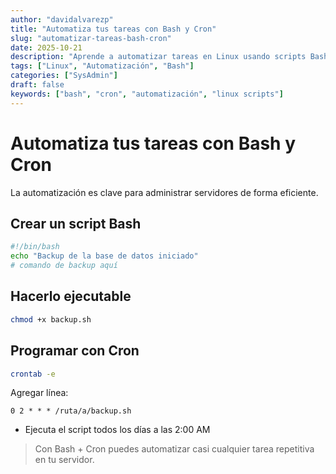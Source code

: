 ```yaml
---
author: "davidalvarezp"
title: "Automatiza tus tareas con Bash y Cron"
slug: "automatizar-tareas-bash-cron"
date: 2025-10-21
description: "Aprende a automatizar tareas en Linux usando scripts Bash y cron, optimizando la gestión de servidores y procesos repetitivos."
tags: ["Linux", "Automatización", "Bash"]
categories: ["SysAdmin"]
draft: false
keywords: ["bash", "cron", "automatización", "linux scripts"]
---
```


# Automatiza tus tareas con Bash y Cron

La automatización es clave para administrar servidores de forma eficiente.

## Crear un script Bash
```bash
#!/bin/bash
echo "Backup de la base de datos iniciado"
# comando de backup aquí
```

## Hacerlo ejecutable
```bash
chmod +x backup.sh
```

## Programar con Cron
```bash
crontab -e
```
Agregar línea:
```
0 2 * * * /ruta/a/backup.sh
```

- Ejecuta el script todos los días a las 2:00 AM

> Con Bash + Cron puedes automatizar casi cualquier tarea repetitiva en tu servidor.
